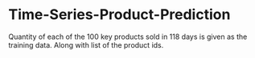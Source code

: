 # Time-Series-Product-Prediction
Quantity of each of the 100 key products sold in 118 days is given as the training data. Along with list of the product ids.  

